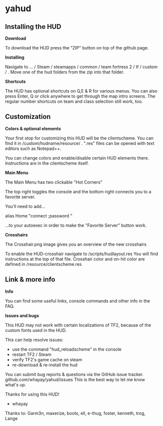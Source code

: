 # yahud

## Installing the HUD

**Download**

To download the HUD press the "ZIP" button on top of the github page.

**Installing**

Navigate to ... / Steam / steamapps / common / team fortress 2 / tf / custom / .
Move one of the hud folders from the zip into that folder.

**Shortcuts**

The HUD has optional shortcuts on Q,E & R for various menus.
You can also press Enter, Q or click anywhere to get through the map intro screens.
The regular number shortcuts on team and class selection still work, too.

## Customization

**Colors & optional elements**

Your first stop for customizing this HUD will be the clientscheme. 
You can find it in /custom/hudname/resource/ .
".res" files can be opened with text editors such as Notepad++. 

You can change colors and enable/disable certain HUD elements there.
Instructions are in the clientscheme itself.

**Main Menu**

The Main Menu has two clickable "Hot Corners"

The top right toggles the console and the bottom right connects you to a favorite server.

You'll need to add...

alias Home "connect <insert server IP>;password <insert password>"

...to your autoexec in order to make the "Favorite Server" button work.


**Crosshairs**

The Crosshair.png image gives you an overview of the new crosshairs

To enable the HUD-crosshair navigate to /scripts/hudlayout.res
You will find instructions at the top of that file.
Crosshair color and on-hit color are defined in  /resource/clientscheme.res


## Link & more info

**Info**

You can find some useful links, console commands and other info in the FAQ.

**Issues and bugs**

This HUD may not work with certain localizations of TF2, because of the custom fonts used in the HUD.

This can help resolve issues:
* use the command "hud_reloadscheme" in the console
* restart TF2 / Steam
* verify TF2's game cache on steam
* re-download & re-install the hud

You can submit bug reports & questions via the  GitHub issue tracker.
github.com/whayay/yahud/issues
This is the best way to let me know what's up.



Thanks for using this HUD!
 - whayay
        
		

Thanks to: Garm3n, maxerize, boots, ell, e-thug, foster, kenneth, trog, Lange